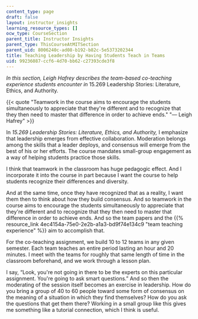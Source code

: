 ```yaml
---
content_type: page
draft: false
layout: instructor_insights
learning_resource_types: []
ocw_type: CourseSection
parent_title: Instructor Insights
parent_type: ThisCourseAtMITSection
parent_uid: 8006240c-ad08-b192-b82c-5e5373202344
title: Teaching Leadership by Having Students Teach in Teams
uid: 99236087-ccf6-4d70-bb62-c27393cde3f8
---
```

_In this section, Leigh Hafrey describes the team-based co-teaching experience students encounter in_ 15.269 Leadership Stories: Literature, Ethics, and Authority.

{{< quote "Teamwork in the course aims to encourage the students simultaneously to appreciate that they're different and to recognize that they then need to master that difference in order to achieve ends." "— Leigh Hafrey" >}}

In _15.269 Leadership Stories: Literature, Ethics, and Authority,_ I emphasize that leadership emerges from effective collaboration. Moderation belongs among the skills that a leader deploys, and consensus will emerge from the best of his or her efforts. The course mandates small-group engagement as a way of helping students practice those skills.

I think that teamwork in the classroom has huge pedagogic effect. And I incorporate it into the course in part because I want the course to help students recognize their differences and diversity.

And at the same time, once they have recognized that as a reality, I want them then to think about how they build consensus. And so teamwork in the course aims to encourage the students simultaneously to appreciate that they're different and to recognize that they then need to master that difference in order to achieve ends. And so the team papers and the {{% resource_link 4ec4154a-75e0-2e2b-a1a3-bd9f74e134c9 "team teaching experience" %}} aim to accomplish that.

For the co-teaching assignment, we build 10 to 12 teams in any given semester. Each team teaches an entire period lasting an hour and 20 minutes. I meet with the teams for roughly that same length of time in the classroom beforehand, and we work through a lesson plan.

I say, “Look, you're not going in there to be the experts on this particular assignment. You're going to ask smart questions.” And so then the moderating of the session itself becomes an exercise in leadership. How do you bring a group of 40 to 60 people toward some form of consensus on the meaning of a situation in which they find themselves? How do you ask the questions that get them there? Working in a small group like this gives me something like a tutorial connection, which I think is useful.